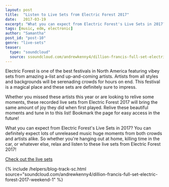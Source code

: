 ```yaml
---
layout: post
title:  "Listen to Live Sets from Electric Forest 2017"
date:   2017-03-19
excerpt: "What you can expect from Electric Forest's Live Sets in 2017? You can definitely expect lots of unreleased music huge moments from both crowds and artists alike."
tags: [music, edm, electronic]
author: "Samantha"
post_id: "post-10"
genre: "live-sets"
teaser:
  type: "soundcloud"
  source: ssoundcloud.com/andrewkenny4/dillion-francis-full-set-electric-forest-2017-weekend-1
---
```

Electric Forest is one of the best festivals in North America featuring vibey sets from amazing a-list and up-and-coming artists. Artists from all styles and backgrounds will be serenading crowds for hours on end. This festival is a magical place and these sets are definitely sure to impress.

Whether you missed these artists this year or are looking to relive some moments, these recorded live sets from Electric Forest 2017 will bring the same amount of joy they did when first played. Relive these beautiful moments and tune in to this list! Bookmark the page for easy access in the future!

What you can expect from Electric Forest's Live Sets in 2017?
You can definitely expect lots of unreleased music huge moments from both crowds and artists alike. So whether you're hanging out at home, killing time in the car, or whatever else, relax and listen to these live sets from Electric Forest 2017!

[Check out the live sets](https://www.1001tracklists.com/source/gfvbhc/electric-forest-festival/index.html)

{% include /helpers/blog-track-sc.html source="soundcloud.com/andrewkenny4/dillion-francis-full-set-electric-forest-2017-weekend-1" %}
